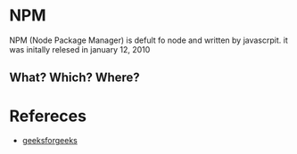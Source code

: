 # NPM 

NPM (Node Package Manager) is defult fo node and written by javascrpit. it was initally relesed in january 12, 2010

## What? Which? Where?



# Refereces
- [geeksforgeeks](https://www.geeksforgeeks.org/node-js-npm-node-package-manager/)

